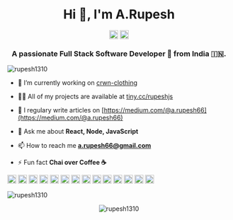 <h1 align="center">Hi 👋, I'm A.Rupesh</h1>
<p align="center">
<a href="https://linkedin.com/in/https://www.linkedin.com/in/rupesh1310/" target="blank"><img align="center" src="https://cdn.jsdelivr.net/npm/simple-icons@3.0.1/icons/linkedin.svg" alt="https://www.linkedin.com/in/rupesh1310/" height="20" width="20" /></a>
<a href="https://instagram.com/https://www.instagram.com/rupesh.js/" target="blank"><img align="center" src="https://cdn.jsdelivr.net/npm/simple-icons@3.0.1/icons/instagram.svg" alt="https://www.instagram.com/rupesh.js/" height="20" width="20" /></a>
</p>

<h3 align="center">A passionate Full Stack Software Developer 🚀 from India 🇮🇳.</h3>
<p align="left"> <img src="https://komarev.com/ghpvc/?username=rupesh1310" alt="rupesh1310" /> </p>

- 🔭 I’m currently working on [ crwn-clothing ](https://github.com/rupesh1310/crwn-clothing)

- 👨‍💻 All of my projects are available at [tiny.cc/rupeshjs](tiny.cc/rupeshjs)

- 📝 I regulary write articles on [https://medium.com/@a.rupesh66](https://medium.com/@a.rupesh66)

- 💬 Ask me about **React, Node, JavaScript**

- 📫 How to reach me **a.rupesh66@gmail.com**

- ⚡ Fun fact **Chai over Coffee ☕️**

<p align="left"><img src="https://devicons.github.io/devicon/devicon.git/icons/react/react-original-wordmark.svg" alt="react" width="20" height="20"/> <img src="https://devicons.github.io/devicon/devicon.git/icons/amazonwebservices/amazonwebservices-original-wordmark.svg" alt="aws" width="20" height="20"/> <img src="https://devicons.github.io/devicon/devicon.git/icons/bootstrap/bootstrap-plain.svg" alt="bootstrap" width="20" height="20"/> <img src="https://devicons.github.io/devicon/devicon.git/icons/css3/css3-original-wordmark.svg" alt="css3" width="20" height="20"/> <img src="https://devicons.github.io/devicon/devicon.git/icons/docker/docker-original-wordmark.svg" alt="docker" width="20" height="20"/> <img src="https://devicons.github.io/devicon/devicon.git/icons/electron/electron-original.svg" alt="electron" width="20" height="20"/> <img src="https://devicons.github.io/devicon/devicon.git/icons/html5/html5-original-wordmark.svg" alt="html5" width="20" height="20"/> <img src="https://devicons.github.io/devicon/devicon.git/icons/java/java-original-wordmark.svg" alt="java" width="20" height="20"/> <img src="https://devicons.github.io/devicon/devicon.git/icons/javascript/javascript-original.svg" alt="javascript" width="20" height="20"/> <img src="https://devicons.github.io/devicon/devicon.git/icons/mongodb/mongodb-original-wordmark.svg" alt="mongodb" width="20" height="20"/> <img src="https://devicons.github.io/devicon/devicon.git/icons/sass/sass-original.svg" alt="sass" width="20" height="20"/> <img src="https://devicons.github.io/devicon/devicon.git/icons/nodejs/nodejs-original-wordmark.svg" alt="nodejs" width="20" height="20"/> <img src="https://devicons.github.io/devicon/devicon.git/icons/linux/linux-original.svg" alt="linux" width="20" height="20"/> <img src="https://cdn.jsdelivr.net/npm/simple-icons@3.1.0/icons/flutter.svg" alt="flutter" width="20" height="20"/></p>
<p align="left"> <img src="https://komarev.com/ghpvc/?username=rupesh1310" alt="rupesh1310" /> </p>

<p align="center"> <img src="https://github-readme-stats.vercel.app/api?username=rupesh1310&show_icons=true" alt="rupesh1310" /> </p>

